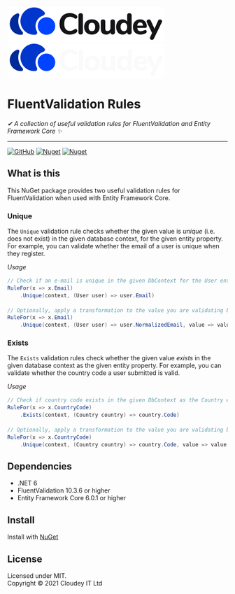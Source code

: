[![Cloudey](./docs/logo-dark@0.5x.png#gh-light-mode-only)](https://cloudey.net)  
[![Cloudey](./docs/logo-light@0.5x.png#gh-dark-mode-only)](https://cloudey.net)
# FluentValidation Rules
_✔ A collection of useful validation rules for FluentValidation and Entity Framework Core ✨_

---
[![GitHub](https://img.shields.io/github/license/CloudeyIT/FluentValidation.Rules)](https://github.com/CloudeyIT/FluentValidation.Rules/blob/master/LICENSE)
[![Nuget](https://img.shields.io/nuget/v/Cloudey.FluentValidation.Rules)](https://www.nuget.org/packages/Cloudey.FluentValidation.Rules/)
[![Nuget](https://img.shields.io/nuget/dt/Cloudey.FluentValidation.Rules)](https://www.nuget.org/packages/Cloudey.FluentValidation.Rules/)

## What is this

This NuGet package provides two useful validation rules for FluentValidation when used with Entity Framework Core.

### Unique

The `Unique` validation rule checks whether the given value is _unique_ (i.e. does not exist) in the given database context, for the given entity property. For example, you can validate whether the email of a user is unique when they register.

_Usage_
```c#
// Check if an e-mail is unique in the given DbContext for the User entity's Email property
RuleFor(x => x.Email)
    .Unique(context, (User user) => user.Email)
    
// Optionally, apply a transformation to the value you are validating before it is compared
RuleFor(x => x.Email)
    .Unique(context, (User user) => user.NormalizedEmail, value => value.ToUpper())
```

### Exists

The `Exists` validation rules check whether the given value _exists_ in the given database context as the given entity property. For example, you can validate whether the country code a user submitted is valid.

_Usage_
```c#
// Check if country code exists in the given DbContext as the Country entity's Code property
RuleFor(x => x.CountryCode)
    .Exists(context, (Country country) => country.Code)
    
// Optionally, apply a transformation to the value you are validating before it is compared
RuleFor(x => x.CountryCode)
    .Unique(context, (Country country) => country.Code, value => value.ToUpper())
```

## Dependencies

- .NET 6
- FluentValidation 10.3.6 or higher
- Entity Framework Core 6.0.1 or higher

## Install

Install with [NuGet](https://www.nuget.org/packages/Cloudey.FluentValidation.Rules/)

## License

Licensed under MIT.  
Copyright © 2021 Cloudey IT Ltd